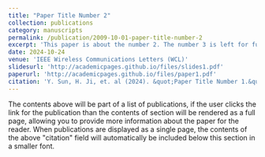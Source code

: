 ```yaml
---
title: "Paper Title Number 2"
collection: publications
category: manuscripts
permalink: /publication/2009-10-01-paper-title-number-2
excerpt: 'This paper is about the number 2. The number 3 is left for future work.'
date: 2024-10-24
venue: 'IEEE Wireless Communications Letters (WCL)'
slidesurl: 'http://academicpages.github.io/files/slides1.pdf'
paperurl: 'http://academicpages.github.io/files/paper1.pdf'
citation: 'Y. Sun, H. Ji, et. al (2024). &quot;Paper Title Number 1.&quot; <i>Journal 1</i>. 1(1).'
---
```


The contents above will be part of a list of publications, if the user clicks the link for the publication than the contents of section will be rendered as a full page, allowing you to provide more information about the paper for the reader. When publications are displayed as a single page, the contents of the above "citation" field will automatically be included below this section in a smaller font.
